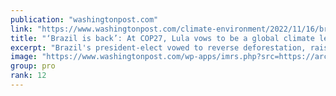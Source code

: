 ```yaml
---
publication: "washingtonpost.com"
link: "https://www.washingtonpost.com/climate-environment/2022/11/16/brazil-lula-climate-amazon-cop27/"
title: "‘Brazil is back’: At COP27, Lula vows to be a global climate leader"
excerpt: "Brazil's president-elect vowed to reverse deforestation, raising hopes that Brazil could soon push other wavering nations into more ambitious climate action."
image: "https://www.washingtonpost.com/wp-apps/imrs.php?src=https://arc-anglerfish-washpost-prod-washpost.s3.amazonaws.com/public/I5WJSDQPVDYDNE5LYILBX72WH4.jpg&w=1440"
group: pro
rank: 12
---
```

